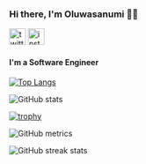 ### Hi there, I'm Oluwasanumi 👋🏽

[<img src='https://cdn.jsdelivr.net/npm/simple-icons@3.0.1/icons/twitter.svg' alt='twitter' height='30'>](https://twitter.com/i_am_sanoxi)  [<img src='https://cdn.jsdelivr.net/npm/simple-icons@3.0.1/icons/instagram.svg' alt='instagram' height='30'>](https://www.instagram.com/i_am_sanoxi/)  
 
 #### **I'm a Software Engineer**
 
[![Top Langs](https://github-readme-stats.vercel.app/api/top-langs/?username=sanoxi)](https://github.com/anuraghazra/github-readme-stats)

![GitHub stats](https://github-readme-stats.vercel.app/api?username=sanoxi&show_icons=true)  

[![trophy](https://github-profile-trophy.vercel.app/?username=sanoxi)](https://github.com/ryo-ma/github-profile-trophy)

![GitHub metrics](https://metrics.lecoq.io/sanoxi)  

![GitHub streak stats](https://github-readme-streak-stats.herokuapp.com/?user=sanoxi)  
